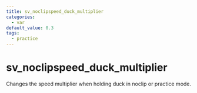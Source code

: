 ```yaml
---
title: sv_noclipspeed_duck_multiplier
categories:
  - var
default_value: 0.3
tags:
  - practice
---
```


# sv_noclipspeed_duck_multiplier

Changes the speed multiplier when holding duck in noclip or practice mode.
